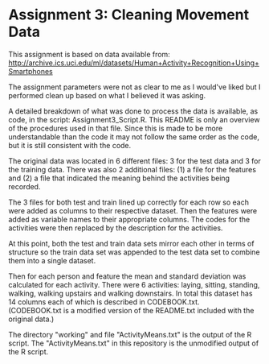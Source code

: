 # Assignment 3: Cleaning Movement Data

This assignment is based on data available from:
http://archive.ics.uci.edu/ml/datasets/Human+Activity+Recognition+Using+Smartphones

The assignment parameters were not as clear to me as I would've liked but
I performed clean up based on what I believed it was asking.

A detailed breakdown of what was done to process the data is available, as code,
in the script: Assignment3_Script.R.  This README is only an overview of the
procedures used in that file.  Since this is made to be more understandable than
the code it may not follow the same order as the code, but it is still consistent with the code.

The original data was located in 6 different files: 3 for the test data 
and 3 for the training data.  There was also 2 additional files: (1) a
file for the features and (2) a file that indicated the meaning behind
the activities being recorded.  

The 3 files for both test and train lined up correctly for each row so each were
added as columns to their respective dataset.  Then the features were added as
variable names to their appropriate columns.  The codes for the activities 
were then replaced by the description for the activities.

At this point, both the test and train data sets mirror each other in terms of structure
so the train data set was appended to the test data set to combine them into
a single dataset. 

Then for each person and feature the mean and standard deviation was 
calculated for each activity.  There were 6 activities: laying, sitting,
standing, walking, walking upstairs and walking downstairs.  In total this 
dataset has 14 columns each of which is described in CODEBOOK.txt.  
(CODEBOOK.txt is a modified version of the README.txt included with the
original data.)

The directory "working" and file "ActivityMeans.txt" is the output of the 
R script.  The "ActivityMeans.txt" in this repository is the unmodified
output of the R script.

 

